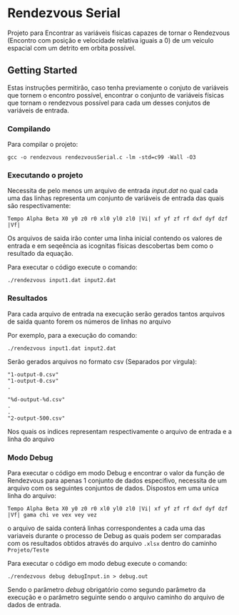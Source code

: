 # Rendezvous Serial

Projeto para Encontrar as variáveis físicas capazes de tornar o Rendezvous (Encontro com posição e velocidade relativa iguais a 0) de um veiculo espacial com um detrito em orbita possível.

## Getting Started

Estas instruções permitirão, caso tenha previamente o conjuto de variáveis que tornem o encontro possível, encontrar o conjunto de variáveis físicas que tornam o rendezvous possível para cada um desses conjutos de variáveis de entrada.

### Compilando

Para compilar o projeto:

```
gcc -o rendezvous rendezvousSerial.c -lm -std=c99 -Wall -O3
```

### Executando o projeto

Necessita de pelo menos um arquivo de entrada *input.dat* no qual cada uma das linhas representa um conjunto de variáveis de entrada das quais são respectivamente:
```
Tempo Alpha Beta X0 y0 z0 r0 xl0 yl0 zl0 |Vi| xf yf zf rf dxf dyf dzf |Vf|
``` 

Os arquivos de saida irão conter uma linha inicial contendo os valores de entrada e em seqeência  as icognitas físicas descobertas bem como o resultado da equação.

Para executar o código execute o comando:
```
./rendezvous input1.dat input2.dat
```

### Resultados

Para cada arquivo de entrada na execução serão gerados tantos arquivos de saida quanto forem os números de linhas no arquivo

Por exemplo, para a execução do comando:
```
./rendezvous input1.dat input2.dat

```
Serão gerados arquivos no formato csv (Separados por virgula):

```
"1-output-0.csv"
"1-output-0.csv"
.

"%d-output-%d.csv"
.
.
"2-output-500.csv"
```
Nos quais os indices representam respectivamente o arquivo de entrada e a linha do arquivo


### Modo Debug
Para executar o código em modo Debug e encontrar o valor da função de Rendezvous para apenas 1 conjunto de dados especifivo, necessita de um arquivo com os seguintes conjuntos de dados.
Dispostos em uma unica linha do arquivo:
```
Tempo Alpha Beta X0 y0 z0 r0 xl0 yl0 zl0 |Vi| xf yf zf rf dxf dyf dzf |Vf| gama chi ve vex vey vez
```

o arquivo de saida conterá linhas correspondentes a cada uma das variaveis durante o processo de Debug as quais podem ser comparadas com os resultados obtidos através do arquivo `.xlsx` dentro do caminho `Projeto/Teste`

Para executar o código em modo debug execute o comando:
```
./rendezvous debug debugInput.in > debug.out
```
Sendo o parâmetro *debug* obrigatório como segundo parâmetro da execução e o parâmetro seguinte sendo o arquivo caminho do arquivo de dados de entrada.

